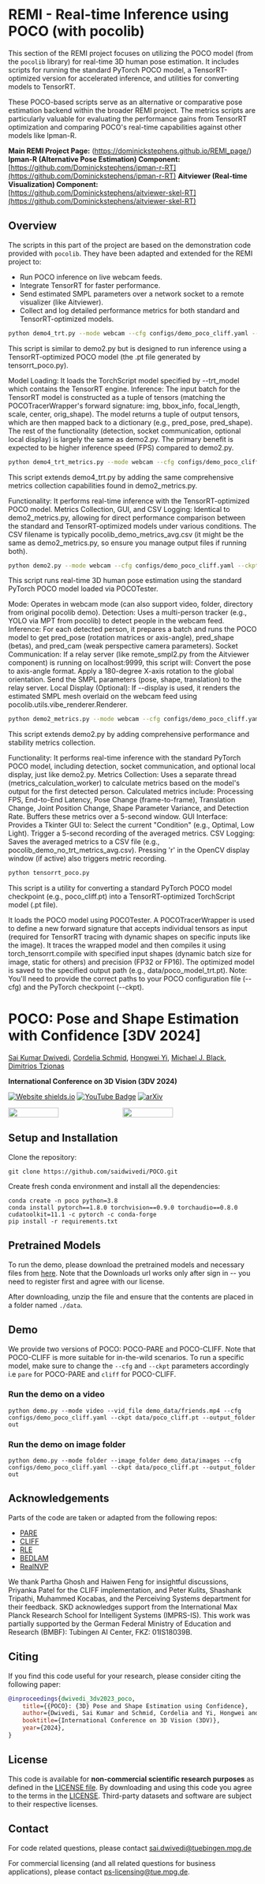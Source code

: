 # REMI - Real-time Inference using POCO (with pocolib)

This section of the REMI project focuses on utilizing the POCO model (from the `pocolib` library) for real-time 3D human pose estimation. It includes scripts for running the standard PyTorch POCO model, a TensorRT-optimized version for accelerated inference, and utilities for converting models to TensorRT.

These POCO-based scripts serve as an alternative or comparative pose estimation backend within the broader REMI project. The metrics scripts are particularly valuable for evaluating the performance gains from TensorRT optimization and comparing POCO's real-time capabilities against other models like Ipman-R.

**Main REMI Project Page:** (https://dominickstephens.github.io/REMI_page/)
**Ipman-R (Alternative Pose Estimation) Component:** [https://github.com/Dominickstephens/ipman-r-RT](https://github.com/Dominickstephens/ipman-r-RT)
**Aitviewer (Real-time Visualization) Component:** [https://github.com/Dominickstephens/aitviewer-skel-RT](https://github.com/Dominickstephens/aitviewer-skel-RT)

## Overview

The scripts in this part of the project are based on the demonstration code provided with `pocolib`. They have been adapted and extended for the REMI project to:
* Run POCO inference on live webcam feeds.
* Integrate TensorRT for faster performance.
* Send estimated SMPL parameters over a network socket to a remote visualizer (like Aitviewer).
* Collect and log detailed performance metrics for both standard and TensorRT-optimized models.


``` bash
python demo4_trt.py --mode webcam --cfg configs/demo_poco_cliff.yaml --trt_model data/poco_model_trt.pt
```

This script is similar to demo2.py but is designed to run inference using a TensorRT-optimized POCO model (the .pt file generated by tensorrt_poco.py).

Model Loading: It loads the TorchScript model specified by --trt_model which contains the TensorRT engine.
Inference: The input batch for the TensorRT model is constructed as a tuple of tensors (matching the POCOTracerWrapper's forward signature: img, bbox_info, focal_length, scale, center, orig_shape). The model returns a tuple of output tensors, which are then mapped back to a dictionary (e.g., pred_pose, pred_shape).
The rest of the functionality (detection, socket communication, optional local display) is largely the same as demo2.py.
The primary benefit is expected to be higher inference speed (FPS) compared to demo2.py.


``` bash
python demo4_trt_metrics.py --mode webcam --cfg configs/demo_poco_cliff.yaml --trt_model data/poco_model_trt.pt
```
This script extends demo4_trt.py by adding the same comprehensive metrics collection capabilities found in demo2_metrics.py.

Functionality: It performs real-time inference with the TensorRT-optimized POCO model.
Metrics Collection, GUI, and CSV Logging: Identical to demo2_metrics.py, allowing for direct performance comparison between the standard and TensorRT-optimized models under various conditions. The CSV filename is typically pocolib_demo_metrics_avg.csv (it might be the same as demo2_metrics.py, so ensure you manage output files if running both).

``` bash
python demo2.py --mode webcam --cfg configs/demo_poco_cliff.yaml --ckpt data/poco_cliff.pt
```

This script runs real-time 3D human pose estimation using the standard PyTorch POCO model loaded via POCOTester.

Mode: Operates in webcam mode (can also support video, folder, directory from original pocolib demo).
Detection: Uses a multi-person tracker (e.g., YOLO via MPT from pocolib) to detect people in the webcam feed.
Inference: For each detected person, it prepares a batch and runs the POCO model to get pred_pose (rotation matrices or axis-angle), pred_shape (betas), and pred_cam (weak perspective camera parameters).
Socket Communication: If a relay server (like remote_smpl2.py from the Aitviewer component) is running on localhost:9999, this script will:
Convert the pose to axis-angle format.
Apply a 180-degree X-axis rotation to the global orientation.
Send the SMPL parameters (pose, shape, translation) to the relay server.
Local Display (Optional): If --display is used, it renders the estimated SMPL mesh overlaid on the webcam feed using pocolib.utils.vibe_renderer.Renderer.


``` bash
python demo2_metrics.py --mode webcam --cfg configs/demo_poco_cliff.yaml --ckpt data/poco_cliff.pt
```

This script extends demo2.py by adding comprehensive performance and stability metrics collection.

Functionality: It performs real-time inference with the standard PyTorch POCO model, including detection, socket communication, and optional local display, just like demo2.py.
Metrics Collection:
Uses a separate thread (metrics_calculation_worker) to calculate metrics based on the model's output for the first detected person.
Calculated metrics include: Processing FPS, End-to-End Latency, Pose Change (frame-to-frame), Translation Change, Joint Position Change, Shape Parameter Variance, and Detection Rate.
Buffers these metrics over a 5-second window.
GUI Interface: Provides a Tkinter GUI to:
Select the current "Condition" (e.g., Optimal, Low Light).
Trigger a 5-second recording of the averaged metrics.
CSV Logging: Saves the averaged metrics to a CSV file (e.g., pocolib_demo_no_trt_metrics_avg.csv).
Pressing 'r' in the OpenCV display window (if active) also triggers metric recording.

``` bash
python tensorrt_poco.py
```

This script is a utility for converting a standard PyTorch POCO model checkpoint (e.g., poco_cliff.pt) into a TensorRT-optimized TorchScript model (.pt file).

It loads the POCO model using POCOTester.
A POCOTracerWrapper is used to define a new forward signature that accepts individual tensors as input (required for TensorRT tracing with dynamic shapes on specific inputs like the image).
It traces the wrapped model and then compiles it using torch_tensorrt.compile with specified input shapes (dynamic batch size for image, static for others) and precision (FP32 or FP16).
The optimized model is saved to the specified output path (e.g., data/poco_model_trt.pt).
Note: You'll need to provide the correct paths to your POCO configuration file (--cfg) and the PyTorch checkpoint (--ckpt).






# POCO: Pose and Shape Estimation with Confidence [3DV 2024]

[Sai Kumar Dwivedi](https://ps.is.mpg.de/person/sdwivedi), [Cordelia Schmid](https://thoth.inrialpes.fr/~schmid/), [Hongwei Yi](https://ps.is.mpg.de/person/hyi), [Michael J. Black](https://ps.is.mpg.de/person/black), [Dimitrios Tzionas](https://dtzionas.com)

**International Conference on 3D Vision (3DV 2024)**

[![Website shields.io](https://img.shields.io/website?url=http%3A//poco.is.tue.mpg.de)](https://poco.is.tue.mpg.de) [![YouTube Badge](https://img.shields.io/badge/YouTube-Watch-red?style=flat-square&logo=youtube)](https://www.youtube.com/watch?v=rrAl90dYvZE)  [![arXiv](https://img.shields.io/badge/arXiv-2308.12965-00ff00.svg)](https://arxiv.org/abs/2308.12965)  


<div style="display:flex;">
    <img src="assets/run_lola.gif" width="45%" style="margin-right: 1%;">
    <img src="assets/yt_solo.gif" width="45%">
</div>


## Setup and Installation

Clone the repository: 
```shell
git clone https://github.com/saidwivedi/POCO.git
```

Create fresh conda environment and install all the dependencies:
```
conda create -n poco python=3.8
conda install pytorch==1.8.0 torchvision==0.9.0 torchaudio==0.8.0 cudatoolkit=11.1 -c pytorch -c conda-forge
pip install -r requirements.txt
```

## Pretrained Models

To run the demo, please download the pretrained models and necessary files from [here](https://poco.is.tue.mpg.de/download.php). Note that the Downloads url works only after sign in -- you need to register first and agree with our license.

After downloading, unzip the file and ensure that the contents are placed in a folder named `./data`.

## Demo

We provide two versions of POCO: POCO-PARE and POCO-CLIFF. Note that POCO-CLIFF is more suitable for in-the-wild scenarios. To run a specific model, make sure to change the `--cfg` and `--ckpt` parameters accordingly i.e `pare` for POCO-PARE and `cliff` for POCO-CLIFF.

### Run the demo on a video

```
python demo.py --mode video --vid_file demo_data/friends.mp4 --cfg configs/demo_poco_cliff.yaml --ckpt data/poco_cliff.pt --output_folder out
```

### Run the demo on image folder

```
python demo.py --mode folder --image_folder demo_data/images --cfg configs/demo_poco_cliff.yaml --ckpt data/poco_cliff.pt --output_folder out
```

## Acknowledgements

Parts of the code are taken or adapted from the following repos:
- [PARE](https://github.com/mkocabas/PARE)
- [CLIFF](https://github.com/huawei-noah/noah-research/tree/master/CLIFF)
- [RLE](https://github.com/Jeff-sjtu/res-loglikelihood-regression)
- [BEDLAM](https://github.com/pixelite1201/BEDLAM)
- [RealNVP](https://github.com/senya-ashukha/real-nvp-pytorch/)

We thank Partha Ghosh and Haiwen Feng for insightful discussions, Priyanka Patel for the CLIFF implementation, and Peter Kulits, Shashank Tripathi, Muhammed Kocabas, and the Perceiving Systems department for their feedback. SKD acknowledges support from the International Max Planck Research School for Intelligent Systems (IMPRS-IS). This work was partially supported by the German Federal Ministry of Education and Research (BMBF): Tubingen AI Center, FKZ: 01IS18039B.

## Citing
If you find this code useful for your research, please consider citing the following paper:

```bibtex
@inproceedings{dwivedi_3dv2023_poco,
    title={{POCO}: {3D} Pose and Shape Estimation using Confidence},
    author={Dwivedi, Sai Kumar and Schmid, Cordelia and Yi, Hongwei and Black, Michael J. and Tzionas, Dimitrios},
    booktitle={International Conference on 3D Vision (3DV)},
    year={2024},
}
```

## License

This code is available for **non-commercial scientific research purposes** as defined in the [LICENSE file](LICENSE). By downloading and using this code you agree to the terms in the [LICENSE](LICENSE). Third-party datasets and software are subject to their respective licenses.

## Contact

For code related questions, please contact sai.dwivedi@tuebingen.mpg.de

For commercial licensing (and all related questions for business applications), please contact ps-licensing@tue.mpg.de.
